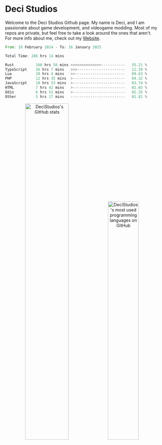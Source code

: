 # Deci Studios
Welcome to the Deci Studios Github page. My name is Deci, and I am passionate about game development, and videogame modding. Most of my repos are private, but feel free to take a look around the ones that aren't.
For more info about me, check out my <a href="https://decidev.co.uk" target="_blank">Website</a>.
<!--START_SECTION:waka-->

```rust
From: 10 February 2024 - To: 16 January 2025

Total Time: 286 hrs 14 mins

Rust          160 hrs 56 mins >>>>>>>>>>>>>>-----------   55.21 %
TypeScript    36 hrs 7 mins   >>>----------------------   12.39 %
Lua           28 hrs 4 mins   >>-----------------------   09.63 %
PHP           12 hrs 35 mins  >------------------------   04.32 %
JavaScript    10 hrs 53 mins  >------------------------   03.74 %
HTML          7 hrs 42 mins   >------------------------   02.65 %
Odin          6 hrs 51 mins   >------------------------   02.35 %
Other         5 hrs 17 mins   -------------------------   01.81 %
```

<!--END_SECTION:waka-->
<p align="center">
  <a href="https://github.com/anuraghazra/github-readme-stats" target="_blank"><img src="https://github-readme-stats.vercel.app/api?username=decistudios&show_icons=true&count_private=true&theme=omni&hide_border=true" alt="DeciStudios's GitHub stats" width="53.1%" /></a>
  <a href="https://github.com/anuraghazra/github-readme-stats" target="_blank"><img width="44.7%" src="https://github-readme-stats.vercel.app/api/top-langs/?username=decistudios&theme=omni&layout=compact&hide_border=true&langs_count=6" alt="DeciStudios's most used programming languages on GitHub" /></a>
</p>



